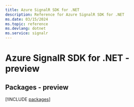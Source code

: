 ```yaml
---
title: Azure SignalR SDK for .NET
description: Reference for Azure SignalR SDK for .NET
ms.date: 03/15/2024
ms.topic: reference
ms.devlang: dotnet
ms.service: signalr
---
```

# Azure SignalR SDK for .NET - preview
## Packages - preview
[!INCLUDE [packages](signalr-index.md)]